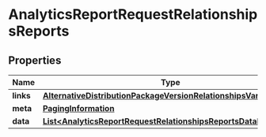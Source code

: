 

# AnalyticsReportRequestRelationshipsReports


## Properties

| Name | Type | Description | Notes |
|------------ | ------------- | ------------- | -------------|
|**links** | [**AlternativeDistributionPackageVersionRelationshipsVariantsLinks**](AlternativeDistributionPackageVersionRelationshipsVariantsLinks.md) |  |  [optional] |
|**meta** | [**PagingInformation**](PagingInformation.md) |  |  [optional] |
|**data** | [**List&lt;AnalyticsReportRequestRelationshipsReportsDataInner&gt;**](AnalyticsReportRequestRelationshipsReportsDataInner.md) |  |  [optional] |



